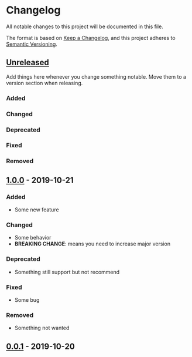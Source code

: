 # Changelog

All notable changes to this project will be documented in this file.

The format is based on [Keep a Changelog](https://keepachangelog.com/en/1.0.0/),
and this project adheres to [Semantic Versioning](https://semver.org/spec/v2.0.0.html).

## [Unreleased]

Add things here whenever you change something notable. Move them to a version
section when releasing.

### Added

### Changed

### Deprecated

### Fixed

### Removed

## [1.0.0] - 2019-10-21

### Added

- Some new feature

### Changed

- Some behavior
- **BREAKING CHANGE**: means you need to increase major version

### Deprecated

- Something still support but not recommend

### Fixed

- Some bug

### Removed

- Something not wanted

## [0.0.1] - 2019-10-20

[unreleased]: https://github.com/advclb/foobar/compare/v1.0.0...HEAD
[1.0.0]: https://github.com/advclb/foobar/compare/v0.3.0...v1.0.0
[0.0.1]: https://github.com/advclb/foobar/releases/tag/v0.0.1

